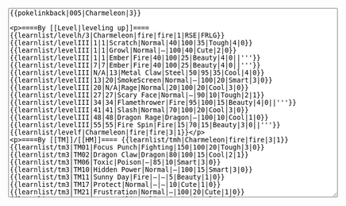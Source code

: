 </p><textarea readonly="" accesskey="," id="wpTextbox1" cols="80" rows="25" style="" class="mw-editfont-monospace" lang="en" dir="ltr" name="wpTextbox1">{{pokelinkback|005|Charmeleon|3}}

====By [[Level|leveling up]]====
{{learnlist/levelh/3|Charmeleon|fire|fire|1|RSE|FRLG}}
{{learnlist/levelIII|1|1|Scratch|Normal|40|100|35|Tough|4|0}}
{{learnlist/levelIII|1|1|Growl|Normal|—|100|40|Cute|2|0}}
{{learnlist/levelIII|1|1|Ember|Fire|40|100|25|Beauty|4|0||'''}}
{{learnlist/levelIII|7|7|Ember|Fire|40|100|25|Beauty|4|0||'''}}
{{learnlist/levelIII|N/A|13|Metal Claw|Steel|50|95|35|Cool|4|0}}
{{learnlist/levelIII|13|20|SmokeScreen|Normal|—|100|20|Smart|3|0}}
{{learnlist/levelIII|20|N/A|Rage|Normal|20|100|20|Cool|3|0}}
{{learnlist/levelIII|27|27|Scary Face|Normal|—|90|10|Tough|2|1}}
{{learnlist/levelIII|34|34|Flamethrower|Fire|95|100|15|Beauty|4|0||'''}}
{{learnlist/levelIII|41|41|Slash|Normal|70|100|20|Cool|3|0}}
{{learnlist/levelIII|48|48|Dragon Rage|Dragon|—|100|10|Cool|1|0}}
{{learnlist/levelIII|55|55|Fire Spin|Fire|15|70|15|Beauty|3|0||'''}}
{{learnlist/levelf|Charmeleon|fire|fire|3|1}}

====By [[TM]]/[[HM]]====
{{learnlist/tmh|Charmeleon|fire|fire|3|1}}
{{learnlist/tm3|TM01|Focus Punch|Fighting|150|100|20|Tough|3|0}}
{{learnlist/tm3|TM02|Dragon Claw|Dragon|80|100|15|Cool|2|1}}
{{learnlist/tm3|TM06|Toxic|Poison|—|85|10|Smart|3|0}}
{{learnlist/tm3|TM10|Hidden Power|Normal|—|100|15|Smart|3|0}}
{{learnlist/tm3|TM11|Sunny Day|Fire|—|—|5|Beauty|1|0}}
{{learnlist/tm3|TM17|Protect|Normal|—|—|10|Cute|1|0}}
{{learnlist/tm3|TM21|Frustration|Normal|—|100|20|Cute|1|0}}
{{learnlist/tm3|TM23|Iron Tail|Steel|100|75|15|Cool|1|4}}
{{learnlist/tm3|TM27|Return|Normal|—|100|20|Cute|1|0}}
{{learnlist/tm3|TM28|Dig|Ground|60|100|10|Smart|1|0}}
{{learnlist/tm3|TM31|Brick Break|Fighting|75|100|15|Cool|1|4}}
{{learnlist/tm3|TM32|Double Team|Normal|—|—|15|Cool|2|0}}
{{learnlist/tm3|TM35|Flamethrower|Fire|95|100|15|Beauty|4|0||'''}}
{{learnlist/tm3|TM38|Fire Blast|Fire|120|85|5|Beauty|4|0||'''}}
{{learnlist/tm3|TM40|Aerial Ace|Flying|60|—|20|Cool|2|0||''}}
{{learnlist/tm3|TM42|Facade|Normal|70|100|20|Cute|2|0}}
{{learnlist/tm3|TM43|Secret Power|Normal|70|100|20|Smart|1|0}}
{{learnlist/tm3|TM44|Rest|Psychic|—|—|10|Cute|2|0}}
{{learnlist/tm3|TM45|Attract|Normal|—|100|15|Cute|2|0}}
{{learnlist/tm3|TM50|Overheat|Fire|140|90|5|Beauty|6|0||'''}}
{{learnlist/tm3|HM01|Cut|Normal|50|95|30|Cool|2|1}}
{{learnlist/tm3|HM04|Strength|Normal|80|100|15|Tough|2|1}}
{{learnlist/tm3|HM06|Rock Smash|Fighting|20|100|15|Tough|1|0}}
{{learnlist/tmf|Charmeleon|fire|fire|3|1}}

====By {{pkmn|breeding}}====
{{learnlist/breedh|Charmeleon|fire|fire|3|1}}
{{learnlist/breed3|{{MSP/3|158|Totodile}}{{MSP/3|159|Croconaw}}{{MSP/3|160|Feraligatr}}|AncientPower|Rock|60|100|5|Tough|1|0|*}}
{{learnlist/breed3|{{MSP/3|023|Ekans}}{{MSP/3|024|Arbok}}{{MSP/3|032|Nidoran♂}}{{MSP/3|033|Nidorino}}{{MSP/3|034|Nidoking}}|Beat Up|Dark|10|100|10|Smart|2|1|*}}
{{learnlist/breed3|{{MSP/3|143|Snorlax}}|Belly Drum|Normal|—|—|10|Cute|1|0}}
{{learnlist/breed3|{{MSP/3|007|Squirtle}}{{MSP/3|008|Wartortle}}{{MSP/3|009|Blastoise}}{{MSP/3|023|Ekans}}{{MSP/3|024|Arbok}}{{MSP/3|130|Gyarados}}&lt;br>{{MSP/3|158|Totodile}}{{MSP/3|159|Croconaw}}{{MSP/3|160|Feraligatr}}{{MSP/3|246|Larvitar}}{{MSP/3|247|Pupitar}}{{MSP/3|248|Tyranitar}}&lt;br>{{MSP/3|336|Seviper}}{{MSP/3|371|Bagon}}{{MSP/3|372|Shelgon}}{{MSP/3|373|Salamence}}|Bite|Dark|60|100|25|Tough|1|3}}
{{learnlist/breed3|{{MSP/3|116|Horsea}}{{MSP/3|117|Seadra}}{{MSP/3|230|Kingdra}}{{MSP/3|130|Gyarados}}{{MSP/3|334|Altaria}}&lt;br>|Dragon Dance|Dragon|—|—|20|Cool|1|0}}
{{learnlist/breed3|{{MSP/3|147|Dratini}}{{MSP/3|148|Dragonair}}{{MSP/3|149|Dragonite}}|Outrage|Dragon|90|100|15|Cool|4|4}}
{{learnlist/breed3|{{MSP/3|246|Larvitar}}{{MSP/3|247|Pupitar}}{{MSP/3|248|Tyranitar}}|Rock Slide|Rock|75|90|10|Tough|1|3}}
{{learnlist/breed3|{{MSP/3|111|Rhyhorn}}{{MSP/3|112|Rhydon}}|Swords Dance|Normal|—|—|30|Beauty|1|0|*}}
{{learnlist/breedf|Charmeleon|fire|fire|3|1}}

====By [[Move Tutor|tutoring]]====
{{learnlist/tutorh|Charmeleon|fire|fire|3|1}}
{{learnlist/tutor3|Body Slam|Normal|85|100|15|Tough|1|4|||yes|yes|yes}}
{{learnlist/tutor3|Counter|Fighting|—|100|20|Tough|2|0|||yes|yes|no}}
{{learnlist/tutor3|Defense Curl|Normal|—|—|40|Cute|2|0|||no|yes|no}}
{{learnlist/tutor3|Double-Edge|Normal|120|100|15|Tough|6|0|||yes|yes|yes}}
{{learnlist/tutor3|DynamicPunch|Fighting|100|50|5|Cool|2|1|||no|yes|no}}
{{learnlist/tutor3|Endure|Normal|—|—|10|Tough|2|0|||no|yes|no}}
{{learnlist/tutor3|Fire Punch|Fire|75|100|15|Beauty|4|0||'''|no|yes|no}}
{{learnlist/tutor3|Fury Cutter|Bug|10|95|20|Cool|3|0|||no|yes|no}}
{{learnlist/tutor3|Mega Kick|Normal|120|75|5|Cool|4|0|||yes|yes|no}}
{{learnlist/tutor3|Mega Punch|Normal|80|85|20|Tough|4|0|||yes|yes|no}}
{{learnlist/tutor3|Mimic|Normal|—|—|10|Cute|1|0|||yes|yes|yes}}
{{learnlist/tutor3|Mud-Slap|Ground|20|100|10|Cute|2|1|||no|yes|no}}
{{learnlist/tutor3|Rock Slide|Rock|75|90|10|Tough|1|3|||yes|yes|no}}
{{learnlist/tutor3|Seismic Toss|Fighting|—|100|20|Tough|2|1|||yes|yes|yes}}
{{learnlist/tutor3|Sleep Talk|Normal|—|—|10|Cute|3|0|||no|yes|no}}
{{learnlist/tutor3|Snore|Normal|40|100|15|Cute|4|0|||no|yes|no}}
{{learnlist/tutor3|Substitute|Normal|—|—|10|Smart|2|0|||yes|yes|yes}}
{{learnlist/tutor3|Swagger|Normal|—|90|15|Cute|2|0|||no|yes|yes}}
{{learnlist/tutor3|Swift|Normal|60|—|20|Cool|2|0|||no|yes|no}}
{{learnlist/tutor3|Swords Dance|Normal|—|—|30|Beauty|1|0|||yes|yes|no}}
{{learnlist/tutorf|Charmeleon|fire|fire|3|1}}

====By a prior [[evolution]]====
{{Learnlist/prevoh|Charmeleon|Fire|Fire|3|1}}
{{learnlist/prevo3null}}
{{Learnlist/prevof|Charmeleon|Fire|Fire|3|1}}

[[fr:Reptincel/Génération 3]]
[[it:Charmeleon/Mosse apprese in terza generazione]]
[[ja:リザード/第六世代以前のおぼえるわざ]]
[[zh:火恐龙/第三世代招式表]]
